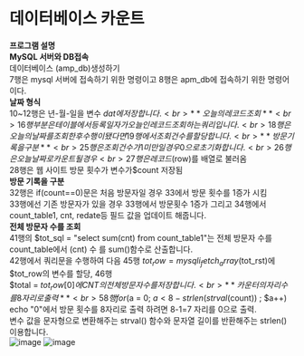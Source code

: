 # 데이터베이스 카운트
**프로그램 설명**<br>
  **MySQL 서버와 DB접속**<br>
   데이터베이스 (amp_db)생성하기<br>
   7행은 mysql 서버에 접속하기 위한 명령이고 8행은 apm_db에 접속하기 위한 명령어이다.<br>
  **날짜 형식**<br>
  10~12행은 년-월-일을 변수 $dat에 저장합니다.<br>
  **오늘의 레코드 조회**<br>
  16행 부분은 테이블에서 등록일자가 오늘인 레코드 조회하는 쿼리입니다.<br>
  18행은 오늘의 날짜를 조회한 후 수행이 됐다면 19행에서 조회 건수를 할당합니다.<br>
   **방문 기록을 구분**<br>
   25행은 조회 건수가 1미만일 경우 0으로 초기화 합니다.<br>
   26행은 오늘 날짜로 카운트 될 경우<br>
   27행은 레코드($row)를 배열로 불러옴<br>
   28행은 웹 사이트 방문 횟수가 변수가$count 저장됨<br>
   **방문 기록을 구분**<br>
  32행은 if(count==0)문은 처음 방문자일 경우 33에서 방문 횟수를 1증가 시킴<br>
  33행에선 기존 방문자가 있을 경우 33행에서 방문횟수 1증가 그리고 34행에서 count_table1, cnt, redate등 필드 값을 업데이트 해줍니다.<br>
   **전체 방문자 수를 조회**<br>
  41행의 $tot_sql = "select sum(cnt) from count_table1"는 전체 방문자 수를 count_table에서 (cnt) 수 를 sum()함수로 산출합니다.<br>
  42행에서 쿼리문을 수행하여 다음 45행 $tot_row = mysqli_fetch_array($tot_rst)에 $tot_row의 변수를 할당, 46행  
  $total = $tot_row[0]에 CNT의 전체 방문자 수를 저장합니다.<br>
  **카운터의 자리수를 8자리로 출력**<br>
  58행 for($a = 0; $a < 8 - strlen(strval($count)) ; $a++) echo "0"에서 방문 횟수를 8자리로 출력 하려면 8-1=7 자리를 0으로 출력.<br>
  변수 값을 문자형으로 변환해주는 strval() 함수와 문자열 길이를 반환해주는 strlen() 이용합니다.<br>
![image](https://user-images.githubusercontent.com/102715143/170228854-29e3c802-3df1-4bbb-bdba-8cac65e41801.png)
![image](https://user-images.githubusercontent.com/102715143/170228948-5de1ef5b-0e26-46d4-8cf4-eb50023e7b23.png)

